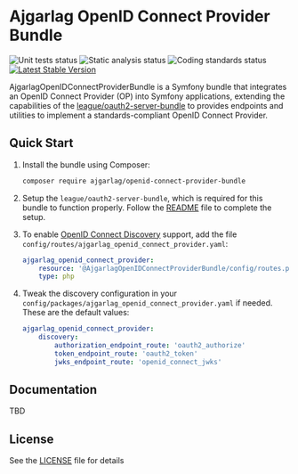 # Ajgarlag OpenID Connect Provider Bundle

![Unit tests status](https://github.com/ajgarlag/openid-connect-provider-bundle/workflows/unit%20tests/badge.svg)
![Static analysis status](https://github.com/ajgarlag/openid-connect-provider-bundle/workflows/static%20analysis/badge.svg)
![Coding standards status](https://github.com/ajgarlag/openid-connect-provider-bundle/workflows/coding%20standards/badge.svg)
[![Latest Stable Version](https://poser.pugx.org/ajgarlag/openid-connect-provider-bundle/v/stable)](https://packagist.org/packages/ajgarlag/openid-connect-provider-bundle)

AjgarlagOpenIDConnectProviderBundle is a Symfony bundle that integrates an OpenID Connect Provider (OP) into Symfony applications, extending the capabilities of the [league/oauth2-server-bundle](https://github.com/thephpleague/oauth2-server-bundle) to provides endpoints and utilities to implement a standards-compliant OpenID Connect Provider.

## Quick Start

1. Install the bundle using Composer:

    ```sh
    composer require ajgarlag/openid-connect-provider-bundle
    ```

2. Setup the `league/oauth2-server-bundle`, which is required for this bundle to function properly. Follow the [README](https://github.com/thephpleague/oauth2-server-bundle/blob/master/README.md) file to complete the setup.

3. To enable [OpenID Connect Discovery](https://openid.net/specs/openid-connect-discovery-1_0.html) support, add the file `config/routes/ajgarlag_openid_connect_provider.yaml`:

    ```yaml
    ajgarlag_openid_connect_provider:
        resource: '@AjgarlagOpenIDConnectProviderBundle/config/routes.php'
        type: php
    ```

4. Tweak the discovery configuration in your `config/packages/ajgarlag_openid_connect_provider.yaml` if needed. These are the default values:

    ```yaml
    ajgarlag_openid_connect_provider:
        discovery:
            authorization_endpoint_route: 'oauth2_authorize'
            token_endpoint_route: 'oauth2_token'
            jwks_endpoint_route: 'openid_connect_jwks'
    ```

## Documentation

TBD

## License

See the [LICENSE](LICENSE) file for details
